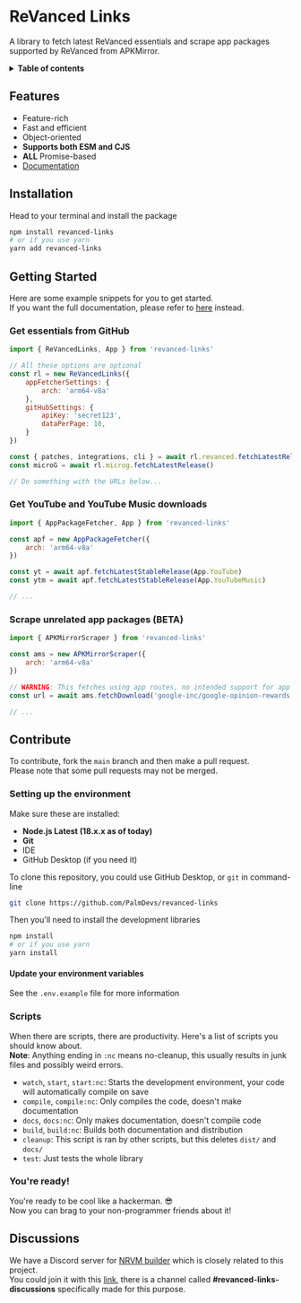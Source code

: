 # ReVanced Links
A library to fetch latest ReVanced essentials and scrape app packages supported by ReVanced from APKMirror.

<details><summary><strong>Table of contents</strong></summary>

- [ReVanced Links](#revanced-links)
  - [Features](#features)
  - [Installation](#installation)
  - [Getting Started](#getting-started)
    - [Get essentials from GitHub](#get-essentials-from-github)
    - [Get YouTube and YouTube Music downloads](#get-youtube-and-youtube-music-downloads)
    - [Scrape unrelated app packages (BETA)](#scrape-unrelated-app-packages-beta)
  - [Contribute](#contribute)
    - [Setting up the environment](#setting-up-the-environment)
      - [Update your environment variables](#update-your-environment-variables)
    - [Scripts](#scripts)
    - [You're ready!](#youre-ready)
  - [Discussions](#discussions)

</details>

## Features
 - Feature-rich
 - Fast and efficient
 - Object-oriented
 - **Supports both ESM and CJS**
 - **ALL** Promise-based
 - [Documentation](https://palmdevs.github.io/revanced-links)

## Installation
Head to your terminal and install the package
```sh
npm install revanced-links
# or if you use yarn
yarn add revanced-links
```

## Getting Started
Here are some example snippets for you to get started.  
If you want the full documentation, please refer to [here](https://palmdevs.github.io/revanced-links/) instead.

### Get essentials from GitHub
```js
import { ReVancedLinks, App } from 'revanced-links'

// All these options are optional
const rl = new ReVancedLinks({
    appFetcherSettings: {
        arch: 'arm64-v8a'
    },
    gitHubSettings: {
        apiKey: 'secret123',
        dataPerPage: 10,
    }
})

const { patches, integrations, cli } = await rl.revanced.fetchLatestReleases()
const microG = await rl.microg.fetchLatestRelease()

// Do something with the URLs below...
```

### Get YouTube and YouTube Music downloads
```js
import { AppPackageFetcher, App } from 'revanced-links'

const apf = new AppPackageFetcher({
    arch: 'arm64-v8a'
})

const yt = await apf.fetchLatestStableRelease(App.YouTube)
const ytm = await apf.fetchLatestStableRelease(App.YouTubeMusic)

// ...
```

### Scrape unrelated app packages (BETA)
```js
import { APKMirrorScraper } from 'revanced-links'

const ams = new APKMirrorScraper({
    arch: 'arm64-v8a'
})

// WARNING: This fetches using app routes, no intended support for app categories yet
const url = await ams.fetchDownload('google-inc/google-opinion-rewards', '2022082901')

// ...
```

## Contribute
To contribute, fork the `main` branch and then make a pull request.  
Please note that some pull requests may not be merged.

### Setting up the environment
Make sure these are installed:
 - **Node.js Latest (18.x.x as of today)**
 - **Git**
 - IDE
 - GitHub Desktop (if you need it)

To clone this repository, you could use GitHub Desktop, or `git` in command-line
```sh
git clone https://github.com/PalmDevs/revanced-links
```
Then you'll need to install the development libraries
```sh
npm install
# or if you use yarn
yarn install
```
#### Update your environment variables
See the `.env.example` file for more information

### Scripts
When there are scripts, there are productivity. Here's a list of scripts you should know about.  
**Note**: Anything ending in `:nc` means no-cleanup, this usually results in junk files and possibly weird errors.
  - `watch`, `start`, `start:nc`: Starts the development environment, your code will automatically compile on save
  - `compile`, `compile:nc`: Only compiles the code, doesn't make documentation
  - `docs`, `docs:nc`: Only makes documentation, doesn't compile code
  - `build`, `build:nc`: Builds both documentation and distribution
  - `cleanup`: This script is ran by other scripts, but this deletes `dist/` and `docs/`
  - `test`: Just tests the whole library

### You're ready!
You're ready to be cool like a hackerman. 😎  
Now you can brag to your non-programmer friends about it!

## Discussions
We have a Discord server for [NRVM builder](https://github.com/PalmDevs/nrvm) which is closely related to this project.  
You could join it with this [link](https://discord.gg/mHq2bTfeSa), there is a channel called **#revanced-links-discussions** specifically made for this purpose.
